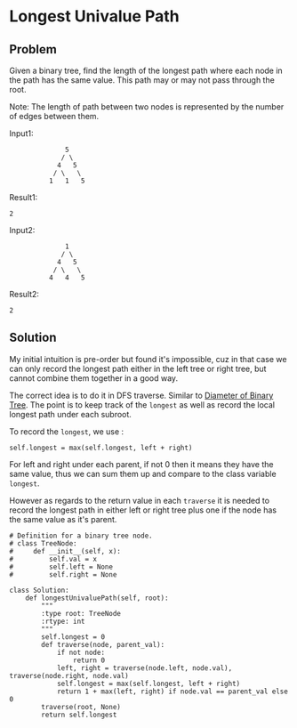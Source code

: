 # Longest Univalue Path

## Problem
Given a binary tree, find the length of the longest path where each node in the path has the same value. This path may or may not pass through the root.

Note: The length of path between two nodes is represented by the number of edges between them.

Input1:
```
              5
             / \
            4   5
           / \   \
          1   1   5
```

Result1: 

```
2
```


Input2:
```
              1
             / \
            4   5
           / \   \
          4   4   5
```

Result2: 

```
2
```


## Solution

My initial intuition is pre-order but found it's impossible, cuz in that case we can only record the longest path either in the left
tree or right tree, but cannot combine them together in a good way.

The correct idea is to do it in DFS traverse. Similar to [Diameter of Binary Tree](https://github.com/XinyueWang94/study_note/blob/master/LeetCode/Diameter%20of%20Binary%20Tree.md). The point is to keep track of the `longest` as well as record the local longest path under
each subroot.

To record the `longest`, we use :

```
self.longest = max(self.longest, left + right)
```

For left and right under each parent, if not 0 then it means they have the same value, thus we can sum them up and compare to the 
class variable `longest`.

However as regards to the return value in each `traverse` it is needed to record the longest path in either left or right tree plus one if 
the node has the same value as it's parent.

```
# Definition for a binary tree node.
# class TreeNode:
#     def __init__(self, x):
#         self.val = x
#         self.left = None
#         self.right = None

class Solution:
    def longestUnivaluePath(self, root):
        """
        :type root: TreeNode
        :rtype: int
        """
        self.longest = 0
        def traverse(node, parent_val):
            if not node:
                return 0
            left, right = traverse(node.left, node.val), traverse(node.right, node.val)
            self.longest = max(self.longest, left + right)
            return 1 + max(left, right) if node.val == parent_val else 0
        traverse(root, None)
        return self.longest
```
